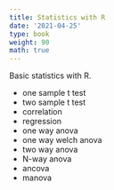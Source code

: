 ```yaml
---
title: Statistics with R
date: '2021-04-25'
type: book
weight: 90
math: true
---
```


Basic statistics with R.
- one sample t test
- two sample t test
- correlation
- regression
- one way anova
- one way welch anova
- two way anova
- N-way anova
- ancova
- manova


<!--more-->


<!-- {{< icon name="clock" pack="fas" >}} 1-2 hours per week, for 8 weeks

## Learn

The general form of the **normal** probability density function is:

$$
f(x) = \frac{1}{\sigma \sqrt{2\pi} } e^{-\frac{1}{2}\left(\frac{x-\mu}{\sigma}\right)^2}
$$ -->

<!-- {{< callout note >}}
The parameter $\mu$ is the mean or expectation of the distribution.
$\sigma$ is its standard deviation.
The variance of the distribution is $\sigma^{2}$.
{{< /callout >}} -->

<!-- ## Quiz

{{< spoiler text="What is the parameter $\mu$?" >}}
The parameter $\mu$ is the mean or expectation of the distribution.
{{< /spoiler >}} -->
